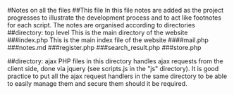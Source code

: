 #Notes on all the files
##This file
In this file notes are added as the project progresses to illustrate the development process and to act like footnotes for each script. The notes are organised according to directories
##directory: top level
This is the main directory of the website
###index.php
This is the main index file of the website
####mail.php
###notes.md
###register.php
###search_result.php
###store.php

##directory: ajax
PHP files in this directory handles ajax requests from the client side, done via jquery (see scripts.js in the "js" directory). It is good practice to put all the ajax request handlers in the same directory to be able to easily manage them and secure them should it be required.
